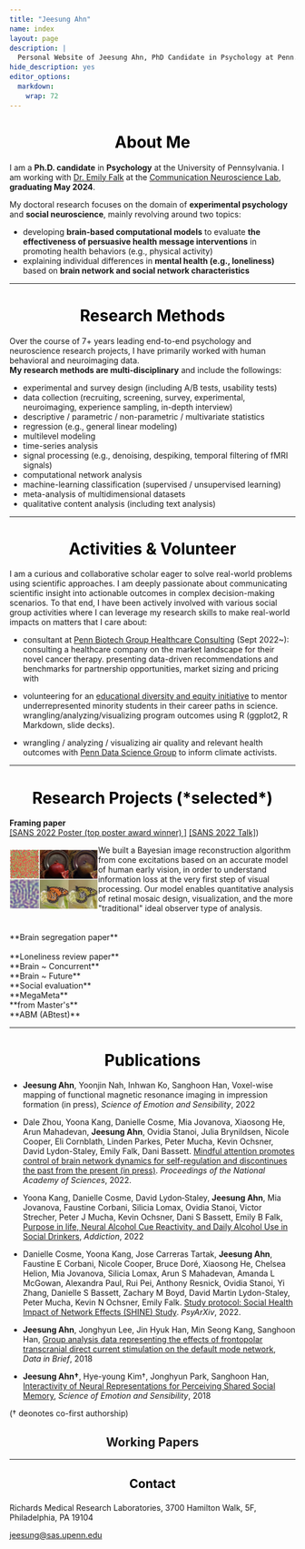 ```yaml
---
title: "Jeesung Ahn"
name: index
layout: page
description: |
  Personal Website of Jeesung Ahn, PhD Candidate in Psychology at Penn.
hide_description: yes
editor_options: 
  markdown: 
    wrap: 72
---
```


<style type="text/css">
    .page-title {
        position: absolute;
        width: 1px;
        height: 1px;
        margin: -1px;
        border: 0;
        padding: 0;
        clip: rect(0 0 0 0);
        overflow: hidden;
    }
    
    h1, h2, h3 {
  text-align: center;
}

</style>
<h1 class="h1" style="color: rgb(0,0,0)" id="about"> About Me </h1>

I am a **Ph.D. candidate** in **Psychology** at the University of Pennsylvania. I am working with [Dr. Emily Falk](https://www.asc.upenn.edu/people/faculty/emily-falk-phd) at the [Communication Neuroscience Lab](https://www.asc.upenn.edu/research/centers/communication-neuroscience-lab), **graduating May 2024**.

My doctoral research focuses on the domain of **experimental psychology** and **social neuroscience**, mainly revolving around two topics: 

- developing **brain-based computational models** to evaluate **the effectiveness of persuasive health message interventions** in promoting health behaviors (e.g., physical activity) 
- explaining individual differences in **mental health (e.g., loneliness)** based on **brain network and social network characteristics**

---
<h1 class="h1" style="color: rgb(0,0,0)" id="methods summary"> Research Methods  </h1>

Over the course of 7+ years leading end-to-end psychology and neuroscience research projects, I have primarily worked with human behavioral and neuroimaging data. <br /> 
**My research methods are multi-disciplinary** and include the followings: 
- experimental and survey design (including A/B tests, usability tests)
- data collection (recruiting, screening, survey, experimental, neuroimaging, experience sampling, in-depth interview)
- descriptive / parametric / non-parametric / multivariate statistics
- regression (e.g., general linear modeling)
- multilevel modeling
- time-series analysis
- signal processing (e.g., denoising, despiking, temporal filtering of fMRI signals)
- computational network analysis
- machine-learning classification (supervised / unsupervised learning)
- meta-analysis of multidimensional datasets
- qualitative content analysis (including text analysis)

---
<h1 class="h1" style="color: rgb(0,0,0)" id="activities"> Activities & Volunteer  </h1>

I am a curious and collaborative scholar eager to solve real-world problems using scientific approaches. 
I am deeply passionate about communicating scientific insight into actionable outcomes in complex decision-making scenarios. To that end, I have been actively involved with various social group activities where I can leverage my research skills to make real-world impacts on matters that I care about: 

- consultant at [Penn Biotech Group Healthcare Consulting](https://pennbiotechgroup.org/) (Sept 2022~):<br /> 
consulting a healthcare company on the market landscape for their novel cancer therapy. 
presenting data-driven recommendations and benchmarks for
partnership opportunities, market sizing and pricing with 

- volunteering for an [educational diversity and equity initiative](https://web.sas.upenn.edu/dive/) to mentor underrepresented
minority students in their career paths in science. wrangling/analyzing/visualizing program outcomes using R (ggplot2, R
Markdown, slide decks). 

- wrangling / analyzing / visualizing air quality and relevant health outcomes with [Penn Data Science Group](https://penndsg.com/) to inform climate activists.

---
<h1 class="h1" style="color: rgb(0,0,0)" id="research"> Research Projects (*selected*) </h1>

**Framing paper** 
<br>
[\[SANS 2022 Poster (top poster award winner) \]](https://elifesciences.org/articles/71132)  [\[SANS 2022 Talk\]](https://www.youtube.com/watch?v=J9rV_aN-n38)) <br>

<div class="row">
  <div class="column">
  <img class="proj-image" src="/assets/img/imageRecon.png" style="height: 100%; width: 100%; object-fit: contain">
  </div>

  <div class="column" markdown="1">
  We built a Bayesian image reconstruction algorithm from cone excitations based on an accurate model of human early vision, in order to understand information loss at the very first step of visual processing. Our model enables quantitative analysis of retinal mosaic design, visualization, and the more "traditional" ideal observer type of analysis.
  </div>
</div>

<br>
<br>
**Brain segregation paper**

<br>
<br>
**Loneliness review paper**

<br>
**Brain ~ Concurrent**

<br>
**Brain ~ Future**

<br>
**Social evaluation** 

<br>
**MegaMeta**

<br>
**from Master's**

<br>
**ABM (ABtest)**


---
<h1 class="h1" style="color: rgb(0,0,0)" id="publications"> Publications </h1>

-   **Jeesung Ahn**, Yoonjin Nah, Inhwan Ko, Sanghoon Han, Voxel-wise mapping of functional magnetic resonance imaging in impression formation (in press), *Science of Emotion and Sensibility*, 2022

-   Dale Zhou, Yoona Kang, Danielle Cosme, Mia Jovanova, Xiaosong He, Arun Mahadevan, **Jeesung Ahn**, Ovidia Stanoi, Julia Brynildsen, Nicole Cooper, Eli Cornblath, Linden Parkes, Peter Mucha, Kevin Ochsner, David Lydon-Staley, Emily Falk, Dani Bassett. [Mindful attention promotes control of brain network dynamics for self-regulation and discontinues the past from the present (in press)](https://psyarxiv.com/u83my/). *Proceedings of the National Academy of Sciences*, 2022.

-   Yoona Kang, Danielle Cosme, David Lydon‐Staley, **Jeesung Ahn**, Mia Jovanova, Faustine Corbani, Silicia Lomax, Ovidia Stanoi, Victor Strecher, Peter J Mucha, Kevin Ochsner, Dani S Bassett, Emily B Falk, [Purpose in life, Neural Alcohol Cue Reactivity, and Daily Alcohol Use in Social
    Drinkers](https://onlinelibrary.wiley.com/doi/pdf/10.1111/add.16012), *Addiction*, 2022

-   Danielle Cosme, Yoona Kang, Jose Carreras Tartak, **Jeesung Ahn**, Faustine E Corbani, Nicole Cooper, Bruce Doré, Xiaosong He, Chelsea
    Helion, Mia Jovanova, Silicia Lomax, Arun S Mahadevan, Amanda L McGowan, Alexandra Paul, Rui Pei, Anthony Resnick, Ovidia Stanoi, Yi
    Zhang, Danielle S Bassett, Zachary M Boyd, David Martin Lydon-Staley, Peter Mucha, Kevin N Ochsner, Emily Falk. [Study protocol: Social Health Impact of Network Effects (SHINE) Study](https://psyarxiv.com/cj2nx/). *PsyArXiv*, 2022.

-   **Jeesung Ahn**, Jonghyun Lee, Jin Hyuk Han, Min Seong Kang, Sanghoon Han, [Group analysis data representing the effects of frontopolar transcranial direct current stimulation on the default mode network](https://www.sciencedirect.com/science/article/pii/S2352340918310163), *Data in Brief*, 2018

-   **Jeesung Ahn†**, Hye-young Kim†, Jonghyun Park, Sanghoon Han, [Interactivity of Neural Representations for Perceiving Shared
    Social Memory](https://koreascience.kr/article/JAKO201836262560035.pdf), *Science of Emotion and Sensibility*, 2018

(† deonotes co-first authorship)

<h2 class="h2"> Working Papers </h2>

------------------------------------------------------------------------

<h2 class="h1" style="color: rgb(0,0,0)" id="contact-me">

Contact

</h2>

Richards Medical Research Laboratories, 3700 Hamilton Walk, 5F,
Philadelphia, PA 19104

<p class="home-element">

jeesung@sas.upenn.edu

</p>

<style type="text/css">
  .body-social > ul {
    display: inline-block;
    list-style-type: none;
    margin-bottom: 0;
    overflow: hidden;
    padding: 0;
  }

  .body-social > ul > li {
    float: left;

    /* padding-left: 5px; */
    padding-right: 10px;

    /* display: inline-block; */
  }

  .body-social > ul > li > a {
    display: inline;
    text-align: center;
    font-size: 0.95rem;
    font-weight: 600;
    /*width: 3rem;*/
    /*height: 4rem;*/
    padding: 4px;

    /* line-height: 3rem; */

    text-decoration: none;
    border-width: 1px;
    border-style: solid;
    border-radius: 5px;
    transition: background-color 250ms, color 250ms, text-decoration-color 250ms, border-color 250ms;

    /* border-bottom: none; */
  }

  .body-social > ul > li > a:not(.btn):not(.no-hover) {
    border-color: var(--accent-color);
  }

  .body-social > ul > li > a:hover {
    color: white;
    background-color: var(--accent-color);
    border-radius: 5px;
    padding: 4px;
    transition: background-color 250ms, color 250ms, text-decoration-color 250ms, border-color 250ms;
  }

  .row {
    display: flex;
  }

  .column {
    flex: 50%;
  }

  img.proj-image {
    display: block;
    margin-right: auto;
    padding-right: 20px;
  }
</style>
